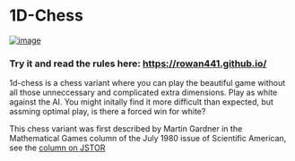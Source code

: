 # 1D-Chess

[![image](https://user-images.githubusercontent.com/63263642/226254136-8b30ac55-769b-4a79-a8a2-280da4ebb141.png)](https://rowan441.github.io/)

### Try it and read the rules here: https://rowan441.github.io/

1d-chess is a chess variant where you can play the beautiful game without all those unneccessary and complicated extra dimensions. Play as white against the AI. You might initally find it more difficult than expected, but assming optimal play, is there a forced win for white?

This chess variant was first described by Martin Gardner in the Mathematical Games column of the July 1980 issue of Scientific American, see the [column on JSTOR](https://www.jstor.org/stable/24966361)
